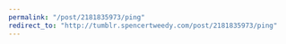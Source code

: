 ```yaml
---
permalink: "/post/2181835973/ping"
redirect_to: "http://tumblr.spencertweedy.com/post/2181835973/ping"
---
```

